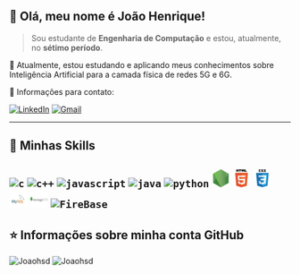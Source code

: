 ## 💜 Olá, meu nome é <strong>João Henrique</strong>!

> Sou estudante de <strong>Engenharia de Computação</strong> e estou, atualmente, no <strong>sétimo período</strong>.

🔭 Atualmente, estou estudando e aplicando meus conhecimentos sobre Inteligência Artificial para a camada física de redes 5G e 6G. 

💬 Informações para contato:

[![LinkedIn](https://img.shields.io/badge/-LINKEDIN-blue?style=flat-square&logo=Linkedin&logoColor=white&link=https://www.linkedin.com/in/joao-delfino/)](https://www.linkedin.com/in/joao-delfino/)
[![Gmail](https://img.shields.io/badge/-EMAIL-006bed?style=flat-square&logo=Gmail&logoColor=white&link=mailto:joaohsdelfino@gmail.com)](mailto:joaohsdelfino@gmail.com)

----

## 🚀 Minhas Skills

<code><img height="32" src="https://img.icons8.com/color/512/c-programming.png" alt="c"/></code>
<code><img height="32" src="https://img.icons8.com/color/512/c-plus-plus-logo.png" alt="c++"/></code>
<code><img height="32" src="https://img.icons8.com/color/512/javascript--v1.png" alt="javascript"/></code>
<code><img height="32" src="https://img.icons8.com/color/512/java-coffee-cup-logo.png" alt="java"/></code>
<code><img height="32" src="https://img.icons8.com/color/512/python.png" alt="python"/></code>
<code><img height="32" src="https://raw.githubusercontent.com/github/explore/80688e429a7d4ef2fca1e82350fe8e3517d3494d/topics/nodejs/nodejs.png" alt="Nodejs"/></code>
<code><img height="32" src="https://raw.githubusercontent.com/github/explore/80688e429a7d4ef2fca1e82350fe8e3517d3494d/topics/html/html.png" alt="HTML5"/></code>
<code><img height="32" src="https://raw.githubusercontent.com/github/explore/80688e429a7d4ef2fca1e82350fe8e3517d3494d/topics/css/css.png" alt="CSS"/></code>
<code><img height="32" src="https://raw.githubusercontent.com/github/explore/80688e429a7d4ef2fca1e82350fe8e3517d3494d/topics/mysql/mysql.png" alt="MySQL"/></code>
<code><img height="32" src="https://raw.githubusercontent.com/github/explore/80688e429a7d4ef2fca1e82350fe8e3517d3494d/topics/mongodb/mongodb.png" alt="MongoDB"/></code>
<code><img height="32" src="https://img.icons8.com/color/512/firebase.png" alt="FireBase"/></code>
---

## ⭐ Informações sobre minha conta GitHub
![Joaohsd](https://github-readme-stats.vercel.app/api?username=Joaohsd&show_icons=true&theme=tokyonight)
![Joaohsd](https://github-readme-stats.vercel.app/api/top-langs/?username=Joaohsd&layout=compact&langs_count=10&theme=tokyonight)

